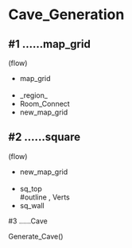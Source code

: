 <h1>Cave_Generation</h1>

<h2>#1 ......map_grid</h2>

(flow)
 
  <ul>
  <li>map_grid</li>
  <br/>
  <li>_region_</li>
  <li>Room_Connect</li>
  <li>new_map_grid</li>
  </ul>  

<h2>#2 ......square</h2>

(flow)

  <ul>
  <li>new_map_grid</li>
  <br/>
  <li>sq_top</li>
  #outline <int> , Verts <v3>
  <li>sq_wall</li>
  </ul>
  
#3 ......Cave

Generate_Cave()

